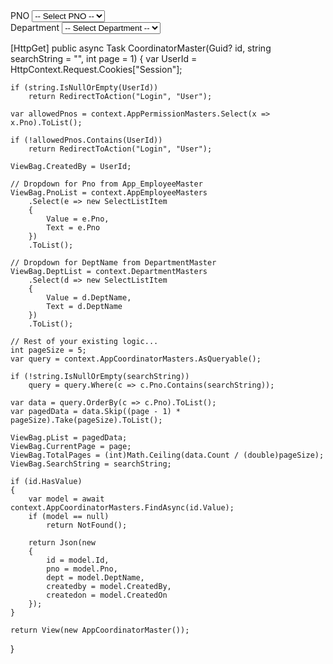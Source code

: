 <!-- PNO Dropdown -->
<div class="mb-3">
    <label for="Pno" class="form-label">PNO</label>
    <select name="Coordinators[0].Pno" id="Pno" class="form-control" required>
        <option value="">-- Select PNO --</option>
        @foreach (var item in ViewBag.PnoList as List<SelectListItem>)
        {
            <option value="@item.Value">@item.Text</option>
        }
    </select>
</div>

<!-- Department Dropdown -->
<div class="mb-3">
    <label for="DeptName" class="form-label">Department</label>
    <select name="Coordinators[0].DeptName" id="DeptName" class="form-control" required>
        <option value="">-- Select Department --</option>
        @foreach (var item in ViewBag.DeptList as List<SelectListItem>)
        {
            <option value="@item.Value">@item.Text</option>
        }
    </select>
</div>



[HttpGet]
public async Task<IActionResult> CoordinatorMaster(Guid? id, string searchString = "", int page = 1)
{
    var UserId = HttpContext.Request.Cookies["Session"];

    if (string.IsNullOrEmpty(UserId))
        return RedirectToAction("Login", "User");

    var allowedPnos = context.AppPermissionMasters.Select(x => x.Pno).ToList();

    if (!allowedPnos.Contains(UserId))
        return RedirectToAction("Login", "User");

    ViewBag.CreatedBy = UserId;

    // Dropdown for Pno from App_EmployeeMaster
    ViewBag.PnoList = context.AppEmployeeMasters
        .Select(e => new SelectListItem
        {
            Value = e.Pno,
            Text = e.Pno
        })
        .ToList();

    // Dropdown for DeptName from DepartmentMaster
    ViewBag.DeptList = context.DepartmentMasters
        .Select(d => new SelectListItem
        {
            Value = d.DeptName,
            Text = d.DeptName
        })
        .ToList();

    // Rest of your existing logic...
    int pageSize = 5;
    var query = context.AppCoordinatorMasters.AsQueryable();

    if (!string.IsNullOrEmpty(searchString))
        query = query.Where(c => c.Pno.Contains(searchString));

    var data = query.OrderBy(c => c.Pno).ToList();
    var pagedData = data.Skip((page - 1) * pageSize).Take(pageSize).ToList();

    ViewBag.pList = pagedData;
    ViewBag.CurrentPage = page;
    ViewBag.TotalPages = (int)Math.Ceiling(data.Count / (double)pageSize);
    ViewBag.SearchString = searchString;

    if (id.HasValue)
    {
        var model = await context.AppCoordinatorMasters.FindAsync(id.Value);
        if (model == null)
            return NotFound();

        return Json(new
        {
            id = model.Id,
            pno = model.Pno,
            dept = model.DeptName,
            createdby = model.CreatedBy,
            createdon = model.CreatedOn
        });
    }

    return View(new AppCoordinatorMaster());
}
